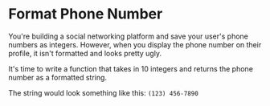 # Format Phone Number

You're building a social networking platform and save your user's phone numbers as integers. However, when you display the phone number on their profile, it isn't formatted and looks pretty ugly.

It's time to write a function that takes in 10 integers and returns the phone number as a formatted string.

The string would look something like this: `(123) 456-7890`
